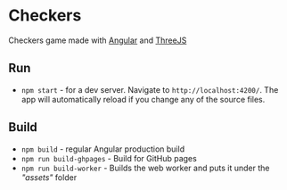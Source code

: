 # Checkers

Checkers game made with [Angular](https://angular.io/) and [ThreeJS](https://threejs.org/)

## Run
- `npm start` - for a dev server. Navigate to `http://localhost:4200/`. The app will automatically reload if you change any of the source files.

## Build
- `npm build` - regular Angular production build
- `npm run build-ghpages` - Build for GitHub pages
- `npm run build-worker` - Builds the web worker and puts it under the _"assets"_ folder